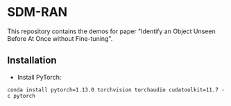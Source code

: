 # SDM-RAN
This repository contains the demos for paper "Identify an Object Unseen Before At Once without Fine-tuning".
## Installation
+ Install PyTorch:
```
conda install pytorch=1.13.0 torchvision torchaudio cudatoolkit=11.7 -c pytorch
```

